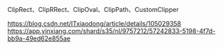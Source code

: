 ClipRect、ClipRRect、ClipOval、ClipPath、CustomClipper

https://blog.csdn.net/ITxiaodong/article/details/105029358  https://app.yinxiang.com/shard/s35/nl/9757212/57242833-5198-4f7d-bb9a-49ed62e855ae